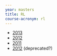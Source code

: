 ```yaml
---
year: masters
title: RL
course-acronym: rl
---
```


- [2013](https://docs.google.com/document/d/1jFFafDCwzhNMTox4bFqMjXYwNxYlYqukvUC5jynQZsk/edit?usp=sharing)
- [2012](https://docs.google.com/document/d/1s-kS3PiSNkxY5wzvF7lfSGw7Q4eX_YaXceFujVUK_J4/edit?usp=sharing)
- [2011](https://docs.google.com/document/d/1HqdP6EPw36XCw6NuMX-Go-nRs8-2hCNrEa88DQ3LGW8/edit?usp=sharing)
- [2012](https://docs.google.com/document/d/1CgT3wXSmltyXCmQzwzJgpEtoXxvanUNMdzLohcUe4Os/edit?usp=sharing) (deprecated?)
